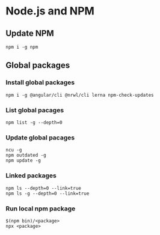 # Node.js and NPM

## Update NPM

```shell
npm i -g npm
```

## Global packages

### Install global packages

```shell
npm i -g @angular/cli @nrwl/cli lerna npm-check-updates
```

### List global pacages

```shell
npm list -g --depth=0
```

### Update global pacages

```shell
ncu -g
npm outdated -g
npm update -g
```

### Linked packages

```shell
npm ls --depth=0 --link=true
npm ls -g --depth=0 --link=true
```

### Run local npm package

```shell
$(npm bin)/<package>
npx <package>
```
